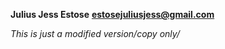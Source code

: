 

**Julius Jess Estose**
**estosejuliusjess@gmail.com**

*This is just a modified version/copy only/*
